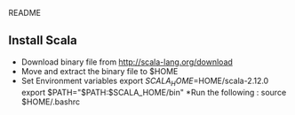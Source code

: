 README

## Install Scala
* Download binary file from http://scala-lang.org/download
* Move and extract the binary file to $HOME
* Set Environment variables 
	export $SCALA_HOME=$HOME/scala-2.12.0
	export $PATH="$PATH:$SCALA_HOME/bin"
*Run the following :
	source $HOME/.bashrc